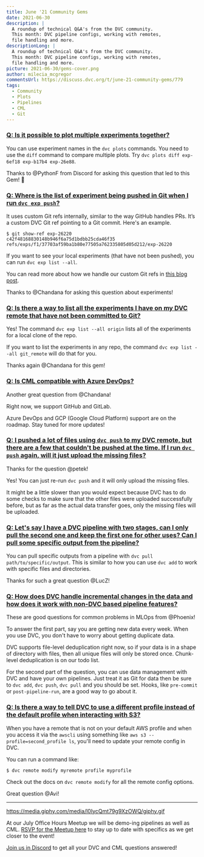 ```yaml
---
title: June '21 Community Gems
date: 2021-06-30
description: |
  A roundup of technical Q&A's from the DVC community.
  This month: DVC pipeline configs, working with remotes,
  file handling and more.
descriptionLong: |
  A roundup of technical Q&A's from the DVC community.
  This month: DVC pipeline configs, working with remotes,
  file handling and more.
picture: 2021-06-30/gems-cover.png
author: milecia_mcgregor
commentsUrl: https://discuss.dvc.org/t/june-21-community-gems/779
tags:
  - Community
  - Plots
  - Pipelines
  - CML
  - Git
---
```


### [Q: Is it possible to plot multiple experiments together?](https://discord.com/channels/485586884165107732/563406153334128681/834387923482181653)

You can use experiment names in the `dvc plots` commands. You need to use the
`diff` command to compare multiple plots. Try
`dvc plots diff exp-6ef18 exp-b17b4 exp-26e88`.

Thanks to @PythonF from Discord for asking this question that led to this Gem!
💎

### [Q: Where is the list of experiment being pushed in Git when I run `dvc exp push`?](https://discord.com/channels/485586884165107732/563406153334128681/837773937390649364)

It uses custom Git refs internally, similar to the way GitHub handles PRs. It’s
a custom DVC Git ref pointing to a Git commit. Here's an example.

```dvc
$ git show-ref exp-26220
c42f48168830148b946f6a75d1bdbb25cda46f35 refs/exps/f1/37703af59ba1b80e77505a762335805d05d212/exp-26220
```

If you want to see your local experiments (that have not been pushed), you can
run `dvc exp list --all`.

You can read more about how we handle our custom Git refs in
[this blog post](https://dvc.org/blog/experiment-refs).

Thanks to @Chandana for asking this question about experiments!

### [Q: Is there a way to list all the experiments I have on my DVC remote that have not been committed to Git?](https://discord.com/channels/485586884165107732/563406153334128681/836705209039978538)

Yes! The command `dvc exp list --all origin` lists all of the experiments for a
local clone of the repo.

If you want to list the experiments in any repo, the command
`dvc exp list --all git_remote` will do that for you.

Thanks again @Chandana for this gem!

### [Q: Is CML compatible with Azure DevOps?](https://discord.com/channels/485586884165107732/728693131557732403/841664412221177926)

Another great question from @Chandana!

Right now, we support GitHub and GitLab.

Azure DevOps and GCP (Google Cloud Platform) support are on the roadmap. Stay
tuned for more updates!

### [Q: I pushed a lot of files using `dvc push` to my DVC remote, but there are a few that couldn't be pushed at the time. If I run `dvc push` again, will it just upload the missing files?](https://discord.com/channels/485586884165107732/563406153334128681/842662337159757854)

Thanks for the question @petek!

Yes! You can just re-run `dvc push` and it will only upload the missing files.

It might be a little slower than you would expect because DVC has to do some
checks to make sure that the other files were uploaded successfully before, but
as far as the actual data transfer goes, only the missing files will be
uploaded.

### [Q: Let's say I have a DVC pipeline with two stages, can I only pull the second one and keep the first one for other uses? Can I pull some specific output from the pipeline?](https://discord.com/channels/485586884165107732/485596304961962003/841688323663855616)

You can pull specific outputs from a pipeline with
`dvc pull path/to/specific/output`. This is similar to how you can use `dvc add`
to work with specific files and directories.

Thanks for such a great question @LucZ!

### [Q: How does DVC handle incremental changes in the data and how does it work with non-DVC based pipeline features?](https://discord.com/channels/485586884165107732/485596304961962003/846364469524430848)

These are good questions for common problems in MLOps from @Phoenix!

To answer the first part, say you are getting new data every week. When you use
DVC, you don't have to worry about getting duplicate data.

DVC supports file-level deduplication right now, so if your data is in a shape
of directory with files, then all unique files will only be stored once.
Chunk-level deduplication is on our todo list.

For the second part of the question, you can use data management with DVC and
have your own pipelines. Just treat it as Git for data then be sure to
`dvc add`, `dvc push`, `dvc pull` and you should be set. Hooks, like
`pre-commit` or `post-pipeline-run`, are a good way to go about it.

### [Q: Is there a way to tell DVC to use a different profile instead of the default profile when interacting with S3?](https://discord.com/channels/485586884165107732/563406153334128681/846857498094469120)

When you have a remote that is not on your default AWS profile and when you
access it via the `awscli` using something like
`aws s3 --profile=second_profile ls`, you'll need to update your remote config
in DVC.

You can run a command like:

```dvc
$ dvc remote modify myremote profile myprofile
```

Check out the docs on `dvc remote modify` for all the remote config options.

Great question @Avi!

---

https://media.giphy.com/media/l0IycQmt79g9XzOWQ/giphy.gif

At our July Office Hours Meetup we will be demo-ing pipelines as well as CML.
[RSVP for the Meetup here](https://www.meetup.com/DVC-Community-Virtual-Meetups/events/279024694/)
to stay up to date with specifics as we get closer to the event!

[Join us in Discord](https://discord.com/invite/dvwXA2N) to get all your DVC and
CML questions answered!
